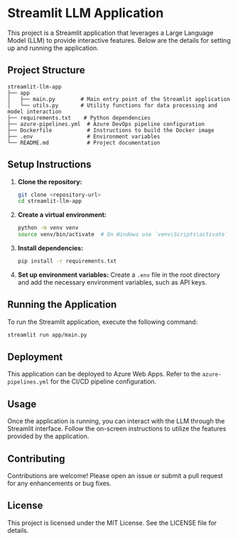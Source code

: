 # Streamlit LLM Application

This project is a Streamlit application that leverages a Large Language Model (LLM) to provide interactive features. Below are the details for setting up and running the application.

## Project Structure

```
streamlit-llm-app
├── app
│   ├── main.py        # Main entry point of the Streamlit application
│   └── utils.py       # Utility functions for data processing and model interaction
├── requirements.txt    # Python dependencies
├── azure-pipelines.yml  # Azure DevOps pipeline configuration
├── Dockerfile           # Instructions to build the Docker image
├── .env                 # Environment variables
└── README.md            # Project documentation
```

## Setup Instructions

1. **Clone the repository:**
   ```bash
   git clone <repository-url>
   cd streamlit-llm-app
   ```

2. **Create a virtual environment:**
   ```bash
   python -m venv venv
   source venv/bin/activate  # On Windows use `venv\Scripts\activate`
   ```

3. **Install dependencies:**
   ```bash
   pip install -r requirements.txt
   ```

4. **Set up environment variables:**
   Create a `.env` file in the root directory and add the necessary environment variables, such as API keys.

## Running the Application

To run the Streamlit application, execute the following command:

```bash
streamlit run app/main.py
```

## Deployment

This application can be deployed to Azure Web Apps. Refer to the `azure-pipelines.yml` for the CI/CD pipeline configuration.

## Usage

Once the application is running, you can interact with the LLM through the Streamlit interface. Follow the on-screen instructions to utilize the features provided by the application.

## Contributing

Contributions are welcome! Please open an issue or submit a pull request for any enhancements or bug fixes.

## License

This project is licensed under the MIT License. See the LICENSE file for details.